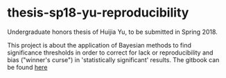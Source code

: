 # thesis-sp18-yu-reproducibility
Undergraduate honors thesis of Huijia Yu, to be submitted in Spring 2018.

This project is about the application of Bayesian methods to find significance thresholds in order to correct for lack or reproducibility and bias ("winner's curse") in 'statistically significant' results. The gitbook can be found [here](https://dukestatsci.github.io/thesis-sp18-yu-reproducibility/)
